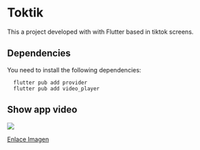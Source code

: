 # Toktik 
This a project developed with with Flutter based in tiktok screens.


## Dependencies
You need to install the following dependencies:

```
  flutter pub add provider
  flutter pub add video_player
```

## Show app video
![](./assets/imgs/muestra.gif)
<!-- <video width="620" height="540" controls>
  <source src="./assets/videos/muestra.mp4" type="video/mp4">
</video> -->
<a href="https://github.com/sebasmrl/toktik-flutter/blob/main/assets/imgs/muestra.gif?raw=true">Enlace Imagen</a>